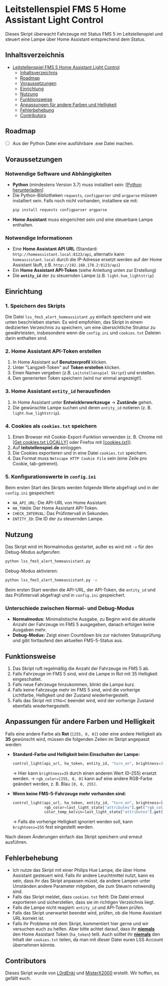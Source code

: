 # Leitstellenspiel FMS 5 Home Assistant Light Control

Dieses Skript überwacht Fahrzeuge mit Status FMS 5 im Leitstellenspiel und steuert eine Lampe über Home Assistant entsprechend dem Status.

## Inhaltsverzeichnis

- [Leitstellenspiel FMS 5 Home Assistant Light Control](#leitstellenspiel-fms-5-home-assistant-light-control)
  - [Inhaltsverzeichnis](#inhaltsverzeichnis)
  - [Roadmap](#roadmap)
  - [Voraussetzungen](#voraussetzungen)
  - [Einrichtung](#einrichtung)
  - [Nutzung](#nutzung)
  - [Funktionsweise](#funktionsweise)
  - [Anpassungen für andere Farben und Helligkeit](#anpassungen-für-andere-farben-und-helligkeit)
  - [Fehlerbehebung](#fehlerbehebung)
  - [Contributors](#contributors)

## Roadmap

- [ ]  Aus der Python Datei eine ausführbare .exe Datei machen.

## Voraussetzungen

### Notwendige Software und Abhängigkeiten <!-- omit from toc -->

- **Python** (mindestens Version 3.7) muss installiert sein: [[Python herunterladen](https://www.python.org/downloads/)]
- Die Python-Bibliotheken `requests`, `configparser` und `argparse` müssen installiert sein. Falls noch nicht vorhanden, installiere sie mit:
  ```bash
  pip install requests configparser argparse
  ```
- **Home Assistant** muss eingerichtet sein und eine steuerbare Lampe enthalten.

### Notwendige Informationen <!-- omit from toc -->

- Eine **Home Assistant API URL** (Standard: `http://homeassistant.local:8123/api`, alternativ kann `homeassistant.local` durch die IP-Adresse ersetzt werden auf der Home Assistant läuft, z.B. `http://192.168.178.2:8123/api`)
- Ein **Home Assistant API-Token** (siehe Anleitung unten zur Erstellung)
- Die **`entity_id`** der zu steuernden Lampe (z.B. `light.hue_lightstrip`)

## Einrichtung

### 1. Speichern des Skripts <!-- omit from toc -->

Die Datei `lss_fms5_alert_homeassistant.py` einfach speichern und wie unten beschrieben starten.
Es wird empfohlen, das Skript in einem dedizierten Verzeichnis zu speichern, um eine übersichtliche Struktur zu gewährleisten, insbesondere wenn die `config.ini` und `cookies.txt` Dateien darin enthalten sind.



### 2. Home Assistant API-Token erstellen <!-- omit from toc -->

1. In Home Assistant auf **Benutzerprofil** klicken.
2. Unter "Langzeit-Token" auf **Token erstellen** klicken.
3. Einen Namen vergeben (z.B. `Leitstellenspiel Skript`) und erstellen.
4. Den generierten Token speichern (wird nur einmal angezeigt!).

### 3. Home Assistant `entity_id` herausfinden <!-- omit from toc -->

1. In Home Assistant unter **Entwicklerwerkzeuge** → **Zustände** gehen.
2. Die gewünschte Lampe suchen und deren `entity_id` notieren (z. B. `light.hue_lightstrip`).

### 4. Cookies als `cookies.txt` speichern <!-- omit from toc -->

1. Einen Browser mit Cookie-Export-Funktion verwenden (z. B. Chrome mit [[Get cookies.txt LOCALLY](https://chromewebstore.google.com/detail/get-cookiestxt-locally/cclelndahbckbenkjhflpdbgdldlbecc)] oder Firefox mit [[cookies.txt](https://addons.mozilla.org/en-US/firefox/addon/cookies-txt/)]).
2. Auf **leitstellenspiel.de** einloggen.
3. Die Cookies exportieren und in eine Datei `cookies.txt` speichern.
4. Das Format muss `Netscape HTTP Cookie File` sein (eine Zeile pro Cookie, tab-getrennt).

### 5. Konfigurationswerte in `config.ini` <!-- omit from toc -->

Beim ersten Start des Skripts werden folgende Werte abgefragt und in der `config.ini` gespeichert:

- `HA_API_URL`: Die API-URL von Home Assistant.
- `HA_TOKEN`: Der Home Assistant API-Token.
- `CHECK_INTERVAL`: Das Prüfintervall in Sekunden.
- `ENTITY_ID`: Die ID der zu steuernden Lampe.

## Nutzung

Das Skript wird im Normalmodus gestartet, außer es wird mit `-v` für den Debug-Modus aufgerufen:

```bash
python lss_fms5_alert_homeassistant.py
```

Debug-Modus aktivieren:

```bash
python lss_fms5_alert_homeassistant.py -v
```

Beim ersten Start werden die API-URL, der API-Token, die `entity_id` und das Prüfintervall abgefragt und in `config.ini` gespeichert.

### Unterschiede zwischen Normal- und Debug-Modus <!-- omit from toc -->

- **Normalmodus:** Minimalistische Ausgabe, zu Beginn wird die aktuelle Anzahl der Fahrzeuge im FMS 5 ausgegeben, danach erfolgen keine Ausgaben mehr.
- **Debug-Modus:** Zeigt einen Countdown bis zur nächsten Statusprüfung und gibt fortlaufend den aktuellen FMS-5-Status aus.

## Funktionsweise

1. Das Skript ruft regelmäßig die Anzahl der Fahrzeuge im FMS 5 ab.
2. Falls Fahrzeuge im FMS 5 sind, wird die Lampe in Rot mit 35 Helligkeit eingeschaltet.
3. Falls neue Fahrzeuge hinzukommen, blinkt die Lampe kurz.
4. Falls keine Fahrzeuge mehr im FMS 5 sind, wird die vorherige Lichtfarbe, Helligkeit und der Zustand wiederhergestellt.
5. Falls das Skript mit `STRG+C` beendet wird, wird der vorherige Zustand ebenfalls wiederhergestellt.

## Anpassungen für andere Farben und Helligkeit

Falls eine andere Farbe als **Rot** (`[255, 0, 0]`) oder eine andere Helligkeit als **35** gewünscht wird, müssen die folgenden Zeilen im Skript angepasst werden:

- **Standard-Farbe und Helligkeit beim Einschalten der Lampe:**

  ```python
  control_light(api_url, ha_token, entity_id, "turn_on", brightness=35, rgb_color=[255, 0, 0])
  ```

  → Hier kann `brightness=35` durch einen anderen Wert (0–255) ersetzt werden.
  → `rgb_color=[255, 0, 0]` kann auf eine andere RGB-Farbe geändert werden, z. B. Blau `[0, 0, 255]`.

- **Wenn keine FMS-5-Fahrzeuge mehr vorhanden sind:**

  ```python
  control_light(api_url, ha_token, entity_id, "turn_on", brightness=last_light_state["attributes"].get("brightness", 255), 
                rgb_color=last_light_state["attributes"].get("rgb_color", [255, 255, 255]),
                color_temp_kelvin=last_light_state["attributes"].get("color_temp_kelvin"))
  ```

  → Falls die vorherige Helligkeit ignoriert werden soll, kann `brightness=255` fest eingestellt werden.

Nach diesen Änderungen einfach das Skript speichern und erneut ausführen.

## Fehlerbehebung

- Ich nutze das Skript mit einer Philips Hue Lampe, die über Home Assistant gesteuert wird. Falls ihr andere Leuchtmittel nutzt, kann es sein, dass ihr das Skript anpassen müsst, da andere Lampen unter Umständen andere Parameter mitgeben, die zum Steuern notwendig sind.
- Falls das Skript meldet, dass `cookies.txt` fehlt: Die Datei erneut exportieren und sicherstellen, dass sie im richtigen Verzeichnis liegt.
- Falls die Lampe nicht reagiert: `entity_id` und API-Token prüfen.
- Falls das Skript unerwartet beendet wird, prüfen, ob die Home Assistant URL korrekt ist.
- Falls ihr Probleme mit dem Skript, kommentiert hier gerne und wir versuchen euch zu helfen. Aber bitte achtet darauf, dass ihr <ins>**niemals**</ins> den Home Assistant Token (`ha_token`) teilt. Auch solltet ihr <ins>**niemals**</ins> den Inhalt der `cookies.txt` teilen, da man mit dieser Datei euren LSS Account übernehmen könnte.

## Contributors

Dieses Skript wurde von [L0rdEnki](https://github.com/L0rdEnki) und [MisterX2000](https://github.com/MisterX2000) erstellt. Wir hoffen, es gefällt euch.
